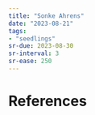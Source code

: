 ```yaml
---
title: "Sonke Ahrens"
date: "2023-08-21"
tags:
- "seedlings"
sr-due: 2023-08-30
sr-interval: 3
sr-ease: 250
---
```




# References

